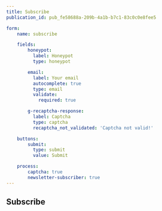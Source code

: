 ```yaml
---
title: Subscribe
publication_id: pub_fe58688a-209b-4a1b-b7c1-83c0c0e8fee5

form:
    name: subscribe

    fields:
        honeypot:
          label: Honeypot
          type: honeypot

        email:
          label: Your email
          autocomplete: true
          type: email
          validate:
            required: true

        g-recaptcha-response:
          label: Captcha
          type: captcha
          recaptcha_not_validated: 'Captcha not valid!'

    buttons:
        submit:
          type: submit
          value: Submit

    process:
        captcha: true
        newsletter-subscriber: true
---
```


## Subscribe

